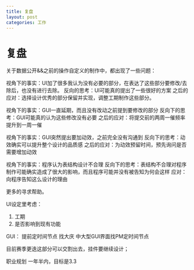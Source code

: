 ```yaml
---
title: 复盘
layout: post
categories: 工作
---
```


# 复盘

关于数据公开&&之前的操作自定义的制作中，都出现了一些问题：

视角下的事实：UI加了很多我认为没有必要的部分，在表达了这些部分要修改/去除后，也没有进行去除。
反向的思考：UI可能真的提出了一些很好的方案
之后的应对：选择设计优秀的部分保留并实现，调整工期制作这些部分。

视角下的事实：GUI一直延期，而且没有改动之前提到要修改的部分
反向下的思考：GUI可能真的认为这些修改没有必要
之后的应对：将提交前的两周一催频率提升到一周一催

视角下的事实：GUI突然提出要加动效，之前完全没有沟通到
反向下的思考：动效确实可以提升整个设计的品质感
之后的应对：为动效预留时间，预先询问是否需要增加动效

视角下的事实：程序认为表结构设计不合理
反向下的思考：表结构不合理对程序制作可能确实造成了很大的影响，而且程序可能并没有被告知为何会这样
应对：向程序告知这么设计的理由

更多的寻求帮助。

UI设定里考虑：
1. 工期
2. 是否影响到现有功能

GUI：
提前定时间节点
找大庆
中大型GUI界面找PM定时间节点

目前赛季更迭这部分可以交割出去，挂件要继续设计；

职业规划
一年半内，目标是3.3

